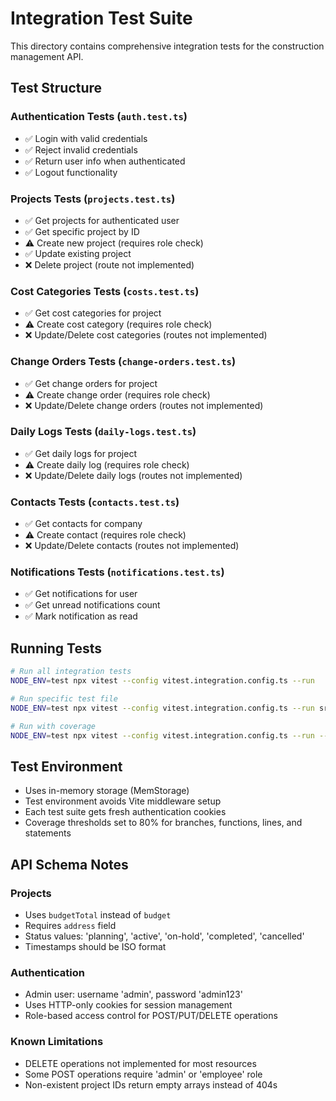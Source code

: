 # Integration Test Suite

This directory contains comprehensive integration tests for the construction management API.

## Test Structure

### Authentication Tests (`auth.test.ts`)
- ✅ Login with valid credentials
- ✅ Reject invalid credentials  
- ✅ Return user info when authenticated
- ✅ Logout functionality

### Projects Tests (`projects.test.ts`)
- ✅ Get projects for authenticated user
- ✅ Get specific project by ID
- ⚠️ Create new project (requires role check)
- ✅ Update existing project
- ❌ Delete project (route not implemented)

### Cost Categories Tests (`costs.test.ts`)
- ✅ Get cost categories for project
- ⚠️ Create cost category (requires role check)
- ❌ Update/Delete cost categories (routes not implemented)

### Change Orders Tests (`change-orders.test.ts`)
- ✅ Get change orders for project
- ⚠️ Create change order (requires role check)
- ❌ Update/Delete change orders (routes not implemented)

### Daily Logs Tests (`daily-logs.test.ts`)
- ✅ Get daily logs for project
- ⚠️ Create daily log (requires role check)
- ❌ Update/Delete daily logs (routes not implemented)

### Contacts Tests (`contacts.test.ts`)
- ✅ Get contacts for company
- ⚠️ Create contact (requires role check)
- ❌ Update/Delete contacts (routes not implemented)

### Notifications Tests (`notifications.test.ts`)
- ✅ Get notifications for user
- ✅ Get unread notifications count
- ✅ Mark notification as read

## Running Tests

```bash
# Run all integration tests
NODE_ENV=test npx vitest --config vitest.integration.config.ts --run

# Run specific test file
NODE_ENV=test npx vitest --config vitest.integration.config.ts --run src/test/integration/auth.test.ts

# Run with coverage
NODE_ENV=test npx vitest --config vitest.integration.config.ts --run --coverage
```

## Test Environment

- Uses in-memory storage (MemStorage)
- Test environment avoids Vite middleware setup
- Each test suite gets fresh authentication cookies
- Coverage thresholds set to 80% for branches, functions, lines, and statements

## API Schema Notes

### Projects
- Uses `budgetTotal` instead of `budget`
- Requires `address` field
- Status values: 'planning', 'active', 'on-hold', 'completed', 'cancelled'
- Timestamps should be ISO format

### Authentication
- Admin user: username 'admin', password 'admin123'
- Uses HTTP-only cookies for session management
- Role-based access control for POST/PUT/DELETE operations

### Known Limitations
- DELETE operations not implemented for most resources
- Some POST operations require 'admin' or 'employee' role
- Non-existent project IDs return empty arrays instead of 404s